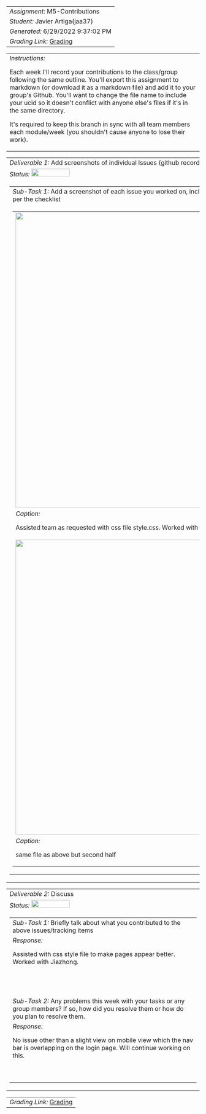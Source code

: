 <table><tr><td> <em>Assignment: </em> M5-Contributions</td></tr>
<tr><td> <em>Student: </em> Javier Artiga(jaa37)</td></tr>
<tr><td> <em>Generated: </em> 6/29/2022 9:37:02 PM</td></tr>
<tr><td> <em>Grading Link: </em> <a rel="noreferrer noopener" href="https://learn.ethereallab.app/homework/IT490-450-M22/m5-contributions/grade/jaa37" target="_blank">Grading</a></td></tr></table>
<table><tr><td> <em>Instructions: </em> <p>Each week I&#39;ll record your contributions to the class/group following the same outline.
You&#39;ll export this assignment to markdown (or download it as a markdown file) and add it to your group&#39;s Github.
You&#39;ll want to change the file name to include your ucid so it doesn&#39;t conflict with anyone else&#39;s files if it&#39;s in the same directory.</p>
<p>It&#39;s required to keep this branch in sync with all team members each module/week (you shouldn&#39;t cause anyone to lose their work).
 </p>
</td></tr></table>
<table><tr><td> <em>Deliverable 1: </em> Add screenshots of individual Issues (github recorded topics) that you worked on this week </td></tr><tr><td><em>Status: </em> <img width="100" height="20" src="http://via.placeholder.com/400x120/009955/fff?text=Complete"></td></tr>
<tr><td><table><tr><td> <em>Sub-Task 1: </em> Add a screenshot of each issue you worked on, include the link, and the status of the issue per the checklist</td></tr>
<tr><td><table><tr><td><img width="768px" src="https://user-images.githubusercontent.com/77801188/176573698-c3459572-5b75-4cf8-b4e9-66979ae43d9c.png"/></td></tr>
<tr><td> <em>Caption:</em> <p>Assisted team as requested with css file style.css. Worked with Jia<br></p>
</td></tr>
<tr><td><img width="768px" src="https://user-images.githubusercontent.com/77801188/176573714-9ea0c08d-ac9e-4b30-a97f-115ea4255e53.png"/></td></tr>
<tr><td> <em>Caption:</em> <p>same file as above but second half<br></p>
</td></tr>
</table></td></tr>
</table></td></tr>
<table><tr><td> <em>Deliverable 2: </em> Discuss </td></tr><tr><td><em>Status: </em> <img width="100" height="20" src="http://via.placeholder.com/400x120/009955/fff?text=Complete"></td></tr>
<tr><td><table><tr><td> <em>Sub-Task 1: </em> Briefly talk about what you contributed to the above issues/tracking items</td></tr>
<tr><td> <em>Response:</em> <p>Assisted with css style file to make pages appear better. Worked with Jiazhong.<br><br><br></p><br></td></tr>
<tr><td> <em>Sub-Task 2: </em> Any problems this week with your tasks or any group members? If so, how did you resolve them or how do you plan to resolve them.</td></tr>
<tr><td> <em>Response:</em> <p>No issue other than a slight view on mobile view which the nav<br>bar is overlapping on the login page. Will continue working on this.<br><br></p><br></td></tr>
</table></td></tr>
<table><tr><td><em>Grading Link: </em><a rel="noreferrer noopener" href="https://learn.ethereallab.app/homework/IT490-450-M22/m5-contributions/grade/jaa37" target="_blank">Grading</a></td></tr></table>
